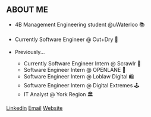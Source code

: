 <h2>ABOUT ME</h2>

<ul>
  <li>4B Management Engineering student @uWaterloo 📚</li>
    <br/>


  <li>Currently Software Engineer @ Cut+Dry 🍔</li>
    <br/>

  <li>Previously...</li>
  <ul>
    <li>Currently Software Engineer Intern @ Scrawlr 🛫</li>
    <li>Software Engineer Intern @ OPENLANE 🚗</li>
    <li>Software Engineer Intern @ Loblaw Digital 🛍</li>
    <li>Software Engineer Intern @ Digital Extremes 🕹️</li>
    <li>IT Analyst @ York Region 🏛️</li>
   </ul>
  
</ul>

<a href="https://www.linkedin.com/in/michaeljsheng/" target=”_blank” >Linkedin</a>
<a href="mailto:m3sheng@uwaterloo.ca" target=”_blank”>Email</a>
<a href="https://michaelsheng15.github.io/react-website/#/react-website/home" target=”_blank” >Website</a>






 


